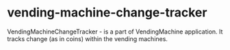 # vending-machine-change-tracker
VendingMachineChangeTracker - is a part of VendingMachine application. It tracks change (as in coins) within the vending machines.
